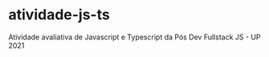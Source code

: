 # atividade-js-ts

Atividade avaliativa de Javascript e Typescript da Pós Dev Fullstack JS - UP 2021

